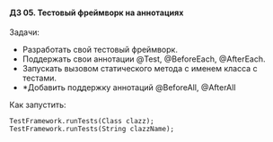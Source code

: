 #### ДЗ 05. Тестовый фреймворк на аннотациях

Задачи:
- Разработать свой тестовый фреймворк. 
- Поддержать свои аннотации @Test, @BeforeEach, @AfterEach. 
- Запускать вызовом статического метода с именем класса с тестами.
- *Добавить поддержку аннотаций @BeforeAll, @AfterAll

Как запустить:
```
TestFramework.runTests(Class clazz);
TestFramework.runTests(String clazzName);
```
